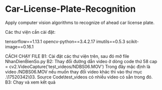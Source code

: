 # Car-License-Plate-Recognition
Apply computer vision algorithms to recognize of ahead car license plate.

  
Các thư viện cần cài đặt:

tensorflow==1.13.1
opencv-python==3.4.2.17
imutils==0.5.3
scikit-image==0.16.1

CÁCH CHẠY FILE
B1: Cài đặt các thư viện trên, sau đó mở file NhanDienBienSo.py
B2: Thay đổi đường dẫn video ở dòng code thứ 58
	cap = cv2.VideoCapture('test_videos/NDBS06.MOV') 
Trong đây mặc định là video /NDBS06.MOV nếu muốn thay đổi video khác thì vào thư mục
.\17520342\03. Source Code\test_videos có nhiều video có sẵn trong đó.
B3: Chạy và xem kết quả
